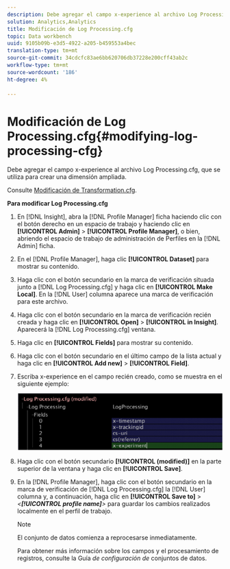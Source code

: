 ```yaml
---
description: Debe agregar el campo x-experience al archivo Log Processing.cfg, que se utiliza para crear una dimensión ampliada.
solution: Analytics,Analytics
title: Modificación de Log Processing.cfg
topic: Data workbench
uuid: 9105b09b-e3d5-4922-a205-b459553a4bec
translation-type: tm+mt
source-git-commit: 34cdcfc83ae6bb620706db37228e200cff43ab2c
workflow-type: tm+mt
source-wordcount: '186'
ht-degree: 4%

---
```



# Modificación de Log Processing.cfg{#modifying-log-processing-cfg}

Debe agregar el campo x-experience al archivo Log Processing.cfg, que se utiliza para crear una dimensión ampliada.

Consulte [Modificación de Transformation.cfg](../../../home/c-undst-ctrld-exp/c-vw-rslts/t-mod-trfmtn.md#task-d61b02853a82492c9a76e3c5fe8a3fb6).

**Para modificar Log Processing.cfg**

1. En [!DNL Insight], abra la [!DNL Profile Manager] ficha haciendo clic con el botón derecho en un espacio de trabajo y haciendo clic en **[!UICONTROL Admin]** > **[!UICONTROL Profile Manager]**, o bien, abriendo el espacio de trabajo de administración de Perfiles en la [!DNL Admin] ficha.
1. En el [!DNL Profile Manager], haga clic **[!UICONTROL Dataset]** para mostrar su contenido.
1. Haga clic con el botón secundario en la marca de verificación situada junto a [!DNL Log Processing.cfg] y haga clic en **[!UICONTROL Make Local]**. En la [!DNL User] columna aparece una marca de verificación para este archivo.
1. Haga clic con el botón secundario en la marca de verificación recién creada y haga clic en **[!UICONTROL Open]** > **[!UICONTROL in Insight]**. Aparecerá la [!DNL Log Processing.cfg] ventana.
1. Haga clic en **[!UICONTROL Fields]** para mostrar su contenido.
1. Haga clic con el botón secundario en el último campo de la lista actual y haga clic en **[!UICONTROL Add new]** > **[!UICONTROL Field]**.
1. Escriba x-experience en el campo recién creado, como se muestra en el siguiente ejemplo:

   ![Información sobre los pasos](assets/logprocessing.png)

1. Haga clic con el botón secundario **[!UICONTROL (modified)]** en la parte superior de la ventana y haga clic en **[!UICONTROL Save]**.
1. En la [!DNL Profile Manager], haga clic con el botón secundario en la marca de verificación de [!DNL Log Processing.cfg] la [!DNL User] columna y, a continuación, haga clic en **[!UICONTROL Save to]** > *&lt;**[!UICONTROL profile name]**>* para guardar los cambios realizados localmente en el perfil de trabajo.

   >[!NOTE]
   >
   >El conjunto de datos comienza a reprocesarse inmediatamente.

   Para obtener más información sobre los campos y el procesamiento de registros, consulte la Guía *de configuración de* conjuntos de datos.

